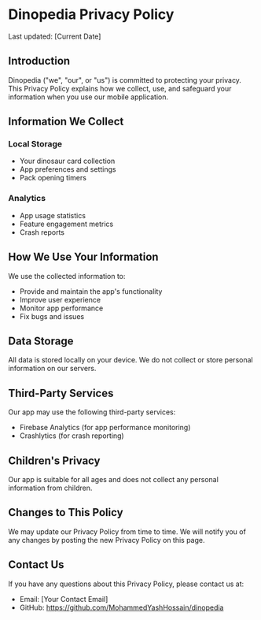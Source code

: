 # Dinopedia Privacy Policy

Last updated: [Current Date]

## Introduction

Dinopedia ("we", "our", or "us") is committed to protecting your privacy. This Privacy Policy explains how we collect, use, and safeguard your information when you use our mobile application.

## Information We Collect

### Local Storage
- Your dinosaur card collection
- App preferences and settings
- Pack opening timers

### Analytics
- App usage statistics
- Feature engagement metrics
- Crash reports

## How We Use Your Information

We use the collected information to:
- Provide and maintain the app's functionality
- Improve user experience
- Monitor app performance
- Fix bugs and issues

## Data Storage

All data is stored locally on your device. We do not collect or store personal information on our servers.

## Third-Party Services

Our app may use the following third-party services:
- Firebase Analytics (for app performance monitoring)
- Crashlytics (for crash reporting)

## Children's Privacy

Our app is suitable for all ages and does not collect any personal information from children.

## Changes to This Policy

We may update our Privacy Policy from time to time. We will notify you of any changes by posting the new Privacy Policy on this page.

## Contact Us

If you have any questions about this Privacy Policy, please contact us at:
- Email: [Your Contact Email]
- GitHub: https://github.com/MohammedYashHossain/dinopedia 